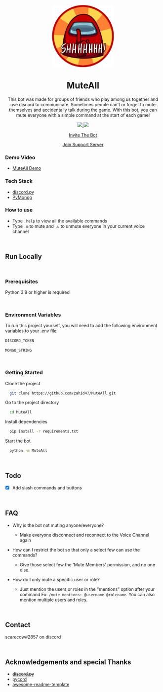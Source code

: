 <div align="center">

  <img src="logo.png" alt="logo" width="200" height="auto" />

  <h1>MuteAll</h1>
  
  
  <p>This bot was made for groups of friends who play among us together and use discord to communicate. Sometimes people can't or forget to mute themselves and accidentally talk during the game. With this bot, you can mute everyone with a simple command at the start of each game!</p>

  <a href="https://top.gg/bot/757369495953342593">
  <img src="https://top.gg/api/widget/upvotes/757369495953342593.svg">

  <a href="https://top.gg/bot/757369495953342593">
  <img src="https://top.gg/api/widget/owner/757369495953342593.svg">

<br />

[Invite The Bot](https://discord.com/api/oauth2/authorize?client_id=757369495953342593&permissions=12659776&scope=bot%20applications.commands)

[Join Support Server](https://discord.gg/8hrhffR6aX)

</div>

<!-- Screenshots -->

### Demo Video

- [MuteAll Demo](https://youtu.be/-NQuA2iPri4)

<!-- TechStack -->

### Tech Stack

  <ul>
    <li><a href="https://github.com/Rapptz/discord.py">discord.py</a></li>
    <li><a href="https://pymongo.readthedocs.io/en/stable/">PyMongo</a></li>
  </ul>

<!-- Features -->

### How to use

- Type `.help` to view all the available commands
- Type `.m` to mute and `.u` to unmute everyone in your current voice channel

<br>

<!-- Getting Started -->

## Run Locally

<br>

<!-- Prerequisites -->

### Prerequisites

Python 3.8 or higher is required

<!-- Env Variables -->
<br>

### Environment Variables

To run this project yourself, you will need to add the following environment variables to your .env file

`DISCORD_TOKEN`

`MONGO_STRING`

<!-- Run Locally -->
<br>

### Getting Started

Clone the project

```bash
  git clone https://github.com/zahid47/MuteAll.git
```

Go to the project directory

```bash
  cd MuteAll
```

Install dependencies

```bash
  pip install -r requirements.txt
```

Start the bot

```bash
  python -m MuteAll
```

<!-- Roadmap -->
<br>

## Todo

- [x] Add slash commands and buttons

<!-- FAQ -->
<br>

## FAQ

- Why is the bot not muting anyone/everyone?

  - Make everyone disconnect and reconnect to the Voice Channel again

- How can I restrict the bot so that only a select few can use the commands?

  - Give those select few the 'Mute Members' permission, and no one else.

- How do I only mute a specific user or role?

  - Just mention the users or roles in the "mentions" option after your command Ex: `/mute mentions: @username @rolename`. You can also mention multiple users and roles.

<!-- Contact -->
<br>

## Contact

scarecow#2857 on discord

<!-- Acknowledgments -->
<br>

## Acknowledgements and special Thanks

- ~~[discord.py](https://github.com/Rapptz/discord.py)~~
- [pycord](https://github.com/Pycord-Development/pycord)
- [awesome-readme-template](https://github.com/Louis3797/awesome-readme-template)
